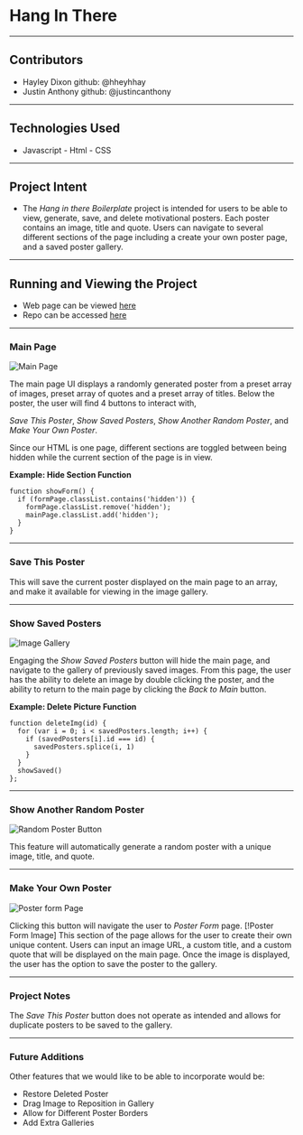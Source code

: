 # Hang In There
___
## Contributors
 - Hayley Dixon  github: @hheyhhay
 - Justin Anthony github: @justincanthony
___
## Technologies Used
 - Javascript - Html - CSS
___
## Project Intent
- The _Hang in there Boilerplate_ project is intended for users to be able to view, generate, save, and delete  motivational posters. Each poster contains an image, title and quote. Users can navigate to several different sections of the page including a create your own poster page, and a saved poster gallery.
___
## Running and Viewing the Project
 - Web page can be viewed [here](file:///Users/justin-turing/turing/mod_1/mod_1_projects/hang-in-there-boilerplate/index.html)  
 - Repo can be accessed [here](https://hheyhhay.github.io/hang-in-there-boilerplate/)  
___
### Main Page
![Main Page](https://github.com/hheyhhay/hang-in-there-boilerplate/blob/main/readme-imgs/homepage.png)

The main page UI displays a randomly generated poster from a preset array of images, preset array of quotes and a preset array of titles. Below the poster, the user will find 4 buttons to interact with,

_Save This Poster_, _Show Saved Posters_, _Show Another Random Poster_, and _Make Your Own Poster_.

Since our HTML is one page, different sections are toggled between being hidden
while the current section of the page is in view.

__Example: Hide Section Function__
```
function showForm() {
  if (formPage.classList.contains('hidden')) {
    formPage.classList.remove('hidden');
    mainPage.classList.add('hidden');
  }
}
```

___
### Save This Poster
This will save the current poster displayed on the main page to an array,
and make it available for viewing in the image gallery.
___
### Show Saved Posters
![Image Gallery](https://github.com/hheyhhay/hang-in-there-boilerplate/blob/main/readme-imgs/saved.png)  

Engaging the _Show Saved Posters_ button will hide the main page, and navigate to the gallery of previously saved images.
From this page, the user has the ability to delete an image by double clicking the poster, and the ability to return to the main page by clicking the _Back to Main_ button.

__Example: Delete Picture Function__
```
function deleteImg(id) {
  for (var i = 0; i < savedPosters.length; i++) {
    if (savedPosters[i].id === id) {
      savedPosters.splice(i, 1)
    }
  }
  showSaved()
};
```
___
### Show Another Random Poster
![Random Poster Button](/Users/justin-turing/turing/mod_1/mod_1_projects/hang-in-there-boilerplate/readme-imgs/homepage.png)  

This feature will automatically generate a random poster with a unique image, title, and quote.
___
### Make Your Own Poster
![Poster form Page](https://github.com/hheyhhay/hang-in-there-boilerplate/blob/main/readme-imgs/form.png)  

Clicking this button will navigate the user to _Poster Form_ page.
[!Poster Form Image]
This section of the page allows for the user to create their own unique content. Users can input an image URL, a custom title, and a custom quote that will be displayed on the main page. Once the image is displayed, the user has the option to save the poster to the gallery.
___
### Project Notes
The _Save This Poster_ button does not operate as intended and allows for duplicate posters to be saved to the gallery.
___
### Future Additions
Other features that we would like to be able to incorporate would be:

- Restore Deleted Poster
- Drag Image to Reposition in Gallery
- Allow for Different Poster Borders
- Add Extra Galleries

